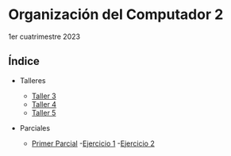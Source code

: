 # Organización del Computador 2

1er cuatrimestre 2023

## Índice

- Talleres
    - [Taller 3](Talleres/Taller-3/src/)
    - [Taller 4](Talleres/Taller-4/src/)
    - [Taller 5](Talleres/Taller-5/src/)

- Parciales 
    - [Primer Parcial](Parciales/Primer%20Parcial/)
        -[Ejercicio 1](Parciales/Primer%20Parcial/ej1/ej1.asm)
        -[Ejercicio 2](Parciales/Primer%20Parcial/ej2/ej2.asm)